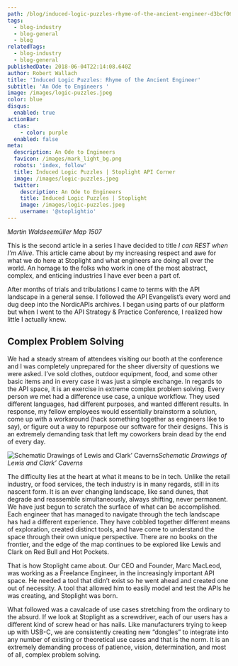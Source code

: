 ```yaml
---
path: /blog/induced-logic-puzzles-rhyme-of-the-ancient-engineer-d3bcf0685b8d
tags:
  - blog-industry
  - blog-general
  - blog
relatedTags:
  - blog-industry
  - blog-general
publishedDate: 2018-06-04T22:14:08.640Z
author: Robert Wallach
title: 'Induced Logic Puzzles: Rhyme of the Ancient Engineer'
subtitle: 'An Ode to Engineers '
image: /images/logic-puzzles.jpeg
color: blue
disqus:
  enabled: true
actionBar:
  ctas:
    - color: purple
  enabled: false
meta:
  description: An Ode to Engineers
  favicon: /images/mark_light_bg.png
  robots: 'index, follow'
  title: Induced Logic Puzzles | Stoplight API Corner
  image: /images/logic-puzzles.jpeg
  twitter:
    description: An Ode to Engineers
    title: Induced Logic Puzzles | Stoplight
    image: /images/logic-puzzles.jpeg
    username: '@stoplightio'
---
```


_Martin Waldseemüller Map 1507_

This is the second article in a series I have decided to title _I can REST when I’m Alive_. This article came about by my increasing respect and awe for what we do here at Stoplight and what engineers are doing all over the world. An homage to the folks who work in one of the most abstract, complex, and enticing industries I have ever been a part of.

After months of trials and tribulations I came to terms with the API landscape in a general sense. I followed the API Evangelist’s every word and dug deep into the NordicAPIs archives. I began using parts of our platform but when I went to the API Strategy & Practice Conference, I realized how little I actually knew.

## Complex Problem Solving

We had a steady stream of attendees visiting our booth at the conference and I was completely unprepared for the sheer diversity of questions we were asked. I’ve sold clothes, outdoor equipment, food, and some other basic items and in every case it was just a simple exchange. In regards to the API space, it is an exercise in extreme complex problem solving. Every person we met had a difference use case, a unique workflow. They used different languages, had different purposes, and wanted different results. In response, my fellow employees would essentially brainstorm a solution, come up with a workaround (hack something together as engineers like to say), or figure out a way to repurpose our software for their designs. This is an extremely demanding task that left my coworkers brain dead by the end of every day.

![Schematic Drawings of Lewis and Clark’ Caverns](https://cdn-images-1.medium.com/max/800/1*AW3fParLV1Oyku1CntHTOA.jpeg)_Schematic Drawings of Lewis and Clark’ Caverns_

The difficulty lies at the heart at what it means to be in tech. Unlike the retail industry, or food services, the tech industry is in many regards, still in its nascent form. It is an ever changing landscape, like sand dunes, that degrade and reassemble simultaneously, always shifting, never permanent. We have just begun to scratch the surface of what can be accomplished. Each engineer that has managed to navigate through the tech landscape has had a different experience. They have cobbled together different means of exploration, created distinct tools, and have come to understand the space through their own unique perspective. There are no books on the frontier, and the edge of the map continues to be explored like Lewis and Clark on Red Bull and Hot Pockets.

That is how Stoplight came about. Our CEO and Founder, Marc MacLeod, was working as a Freelance Engineer, in the increasingly important API space. He needed a tool that didn’t exist so he went ahead and created one out of necessity. A tool that allowed him to easily model and test the APIs he was creating, and Stoplight was born.

What followed was a cavalcade of use cases stretching from the ordinary to the absurd. If we look at Stoplight as a screwdriver, each of our users has a different kind of screw head or has nails. Like manufacturers trying to keep up with USB-C, we are consistently creating new “dongles” to integrate into any number of existing or theoretical use cases and that is the norm. It is an extremely demanding process of patience, vision, determination, and most of all, complex problem solving.
